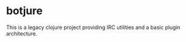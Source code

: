 # botjure

This is a legacy clojure project providing IRC utilities and
a basic plugin architecture.
